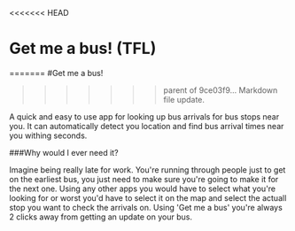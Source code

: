 <<<<<<< HEAD
# Get me a bus! (TFL)
=======
#Get me a bus!
>>>>>>> parent of 9ce03f9... Markdown file update.

A quick and easy to use app for looking up bus arrivals for bus stops near you. It can automatically detect you location and find bus arrival times near you withing seconds. 

###Why would I ever need it?

Imagine being really late for work. You're running through people just to get on the earliest bus, you just need to make sure you're going to make it for the next one. Using any other apps you would have to select what you're looking for or worst you'd have to select it on the map and select the actuall stop you want to check the arrivals on. Using 'Get me a bus' you're always 2 clicks away from getting an update on your bus.